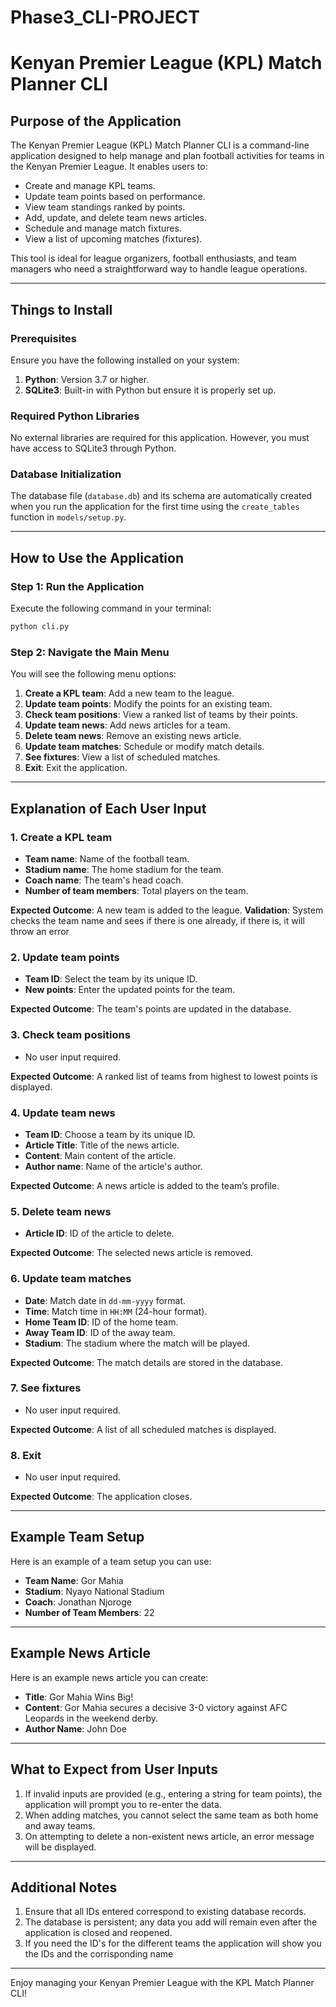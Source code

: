 # Phase3_CLI-PROJECT
# Kenyan Premier League (KPL) Match Planner CLI

## Purpose of the Application
The Kenyan Premier League (KPL) Match Planner CLI is a command-line application designed to help manage and plan football activities for teams in the Kenyan Premier League. It enables users to:

- Create and manage KPL teams.
- Update team points based on performance.
- View team standings ranked by points.
- Add, update, and delete team news articles.
- Schedule and manage match fixtures.
- View a list of upcoming matches (fixtures).

This tool is ideal for league organizers, football enthusiasts, and team managers who need a straightforward way to handle league operations.

---

## Things to Install

### Prerequisites
Ensure you have the following installed on your system:

1. **Python**: Version 3.7 or higher.
2. **SQLite3**: Built-in with Python but ensure it is properly set up.

### Required Python Libraries
No external libraries are required for this application. However, you must have access to SQLite3 through Python.

### Database Initialization
The database file (`database.db`) and its schema are automatically created when you run the application for the first time using the `create_tables` function in `models/setup.py`.

---

## How to Use the Application

### Step 1: Run the Application
Execute the following command in your terminal:

```bash
python cli.py
```

### Step 2: Navigate the Main Menu
You will see the following menu options:

1. **Create a KPL team**: Add a new team to the league.
2. **Update team points**: Modify the points for an existing team.
3. **Check team positions**: View a ranked list of teams by their points.
4. **Update team news**: Add news articles for a team.
5. **Delete team news**: Remove an existing news article.
6. **Update team matches**: Schedule or modify match details.
7. **See fixtures**: View a list of scheduled matches.
8. **Exit**: Exit the application.

---

## Explanation of Each User Input

### **1. Create a KPL team**
- **Team name**: Name of the football team.
- **Stadium name**: The home stadium for the team.
- **Coach name**: The team's head coach.
- **Number of team members**: Total players on the team.

**Expected Outcome**: A new team is added to the league.
**Validation**: System checks the team name and sees if there is one already, if there is, it will throw an error

### **2. Update team points**
- **Team ID**: Select the team by its unique ID.
- **New points**: Enter the updated points for the team.

**Expected Outcome**: The team's points are updated in the database.

### **3. Check team positions**
- No user input required.

**Expected Outcome**: A ranked list of teams from highest to lowest points is displayed.

### **4. Update team news**
- **Team ID**: Choose a team by its unique ID.
- **Article Title**: Title of the news article.
- **Content**: Main content of the article.
- **Author name**: Name of the article's author.

**Expected Outcome**: A news article is added to the team’s profile.

### **5. Delete team news**
- **Article ID**: ID of the article to delete.

**Expected Outcome**: The selected news article is removed.

### **6. Update team matches**
- **Date**: Match date in `dd-mm-yyyy` format.
- **Time**: Match time in `HH:MM` (24-hour format).
- **Home Team ID**: ID of the home team.
- **Away Team ID**: ID of the away team.
- **Stadium**: The stadium where the match will be played.

**Expected Outcome**: The match details are stored in the database.

### **7. See fixtures**
- No user input required.

**Expected Outcome**: A list of all scheduled matches is displayed.

### **8. Exit**
- No user input required.

**Expected Outcome**: The application closes.

---

## Example Team Setup
Here is an example of a team setup you can use:

- **Team Name**: Gor Mahia
- **Stadium**: Nyayo National Stadium
- **Coach**: Jonathan Njoroge
- **Number of Team Members**: 22

---

## Example News Article
Here is an example news article you can create:

- **Title**: Gor Mahia Wins Big!
- **Content**: Gor Mahia secures a decisive 3-0 victory against AFC Leopards in the weekend derby.
- **Author Name**: John Doe

---

## What to Expect from User Inputs
1. If invalid inputs are provided (e.g., entering a string for team points), the application will prompt you to re-enter the data.
2. When adding matches, you cannot select the same team as both home and away teams.
3. On attempting to delete a non-existent news article, an error message will be displayed.

---

## Additional Notes
1. Ensure that all IDs entered correspond to existing database records.
2. The database is persistent; any data you add will remain even after the application is closed and reopened.
3. If you need the ID's for the different teams the application will show you the IDs and the corrisponding name

---

Enjoy managing your Kenyan Premier League with the KPL Match Planner CLI!

